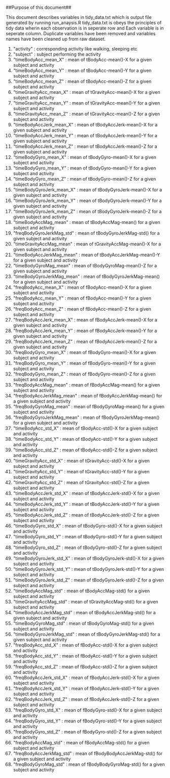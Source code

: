 ##Purpose of this document##

This document describes variables in tidy_data.txt which is output file generated by running run_anaysis.R
tidy_data.txt is obeys the principles of tidy data wherin each observation is in seperate row and Each variable is in seperate column.
Duplicate variables have been removed and variables names have been cleaned up from raw dataset.


1. "activity" : corresponding activity like walking, sleeping etc
2. "subject"  : subject performing the activity
3. "timeBodyAcc_mean_X"   	: mean of tBodyAcc-mean()-X for a given subject and activity
4. "timeBodyAcc_mean_Y"  	: mean of tBodyAcc-mean()-Y for a given subject and activity
5. "timeBodyAcc_mean_Z"  	: mean of tBodyAcc-mean()-Z for a given subject and activity
6. "timeGravityAcc_mean_X"      : mean of tGravityAcc-mean()-X for a given subject and activity
7. "timeGravityAcc_mean_Y" 	: mean of tGravityAcc-mean()-Y for a given subject and activity
8. "timeGravityAcc_mean_Z" 	: mean of tGravityAcc-mean()-Z for a given subject and activity
9. "timeBodyAccJerk_mean_X"   	: mean of tBodyAccJerk-mean()-X for a given subject and activity 
10. "timeBodyAccJerk_mean_Y"    : mean of tBodyAccJerk-mean()-Y for a given subject and activity
11. "timeBodyAccJerk_mean_Z"   	: mean of tBodyAccJerk-mean()-Z for a given subject and activity
12. "timeBodyGyro_mean_X" 	: mean of tBodyGyro-mean()-X for a given subject and activity
13. "timeBodyGyro_mean_Y"  	: mean of tBodyGyro-mean()-Y for a given subject and activity
14. "timeBodyGyro_mean_Z"  	: mean of tBodyGyro-mean()-Z for a given subject and activity
15. "timeBodyGyroJerk_mean_X" 	: mean of tBodyGyroJerk-mean()-X for a given subject and activity
16. "timeBodyGyroJerk_mean_Y" 	: mean of tBodyGyroJerk-mean()-Y for a given subject and activity
17. "timeBodyGyroJerk_mean_Z" 	: mean of tBodyGyroJerk-mean()-Z for a given subject and activity
18. "timeBodyAccMag_mean" 	: mean of tBodyAccMag-mean() for a given subject and activity
19. "freqBodyGyroJerkMag_std"	: mean of tBodyGyroJerkMag-std() for a given subject and activity
20. "timeGravityAccMag_mean" 	: mean of tGravityAccMag-mean()-X for a given subject and activity
21. "timeBodyAccJerkMag_mean" 	: mean of tBodyAccJerkMag-mean()-Y for a given subject and activity
22. "timeBodyGyroMag_mean" 	: mean of tBodyGyroMag-mean()-Z for a given subject and activity
23. "timeBodyGyroJerkMag_mean" 	: mean of tBodyGyroJerkMag-mean() for a given subject and activity
24. "freqBodyAcc_mean_X" 	: mean of fBodyAcc-mean()-X for a given subject and activity
25. "freqBodyAcc_mean_Y" 	: mean of fBodyAcc-mean()-Y for a given subject and activity
26. "freqBodyAcc_mean_Z" 	: mean of fBodyAcc-mean()-Z for a given subject and activity
27. "freqBodyAccJerk_mean_X" 	: mean of fBodyAccJerk-mean()-X for a given subject and activity
28. "freqBodyAccJerk_mean_Y" 	: mean of fBodyAccJerk-mean()-Y for a given subject and activity
29. "freqBodyAccJerk_mean_Z" 	: mean of fBodyAccJerk-mean()-Z for a given subject and activity
30. "freqBodyGyro_mean_X" 	: mean of fBodyGyro-mean()-X for a given subject and activity
31. "freqBodyGyro_mean_Y" 	: mean of fBodyGyro-mean()-Y for a given subject and activity
32. "freqBodyGyro_mean_Z" 	: mean of fBodyGyro-mean()-Z for a given subject and activity
33. "freqBodyAccMag_mean" 	: mean of fBodyAccMag-mean() for a given subject and activity
34. "freqBodyAccJerkMag_mean" 	: mean of fBodyAccJerkMag-mean() for a given subject and activity
35. "freqBodyGyroMag_mean" 	: mean of fBodyGyroMag-mean() for a given subject and activity
36. "freqBodyGyroJerkMag_mean" 	: mean of fBodyGyroJerkMag-mean() for a given subject and activity
37. "timeBodyAcc_std_X" 	: mean of tBodyAcc-std()-X for a given subject and activity
38. "timeBodyAcc_std_Y" 	: mean of tBodyAcc-std()-Y for a given subject and activity
39. "timeBodyAcc_std_Z" 	: mean of tBodyAcc-std()-Z for a given subject and activity
40. "timeGravityAcc_std_X" 	: mean of tGravityAcc-std()-X for a given subject and activity
41. "timeGravityAcc_std_Y" 	: mean of tGravityAcc-std()-Y for a given subject and activity
42. "timeGravityAcc_std_Z" 	: mean of tGravityAcc-std()-Z for a given subject and activity
43. "timeBodyAccJerk_std_X"	: mean of tBodyAccJerk-std()-X for a given subject and activity
44. "timeBodyAccJerk_std_Y" 	: mean of tBodyAccJerk-std()-Y for a given subject and activity
45. "timeBodyAccJerk_std_Z" 	: mean of tBodyAccJerk-std()-Z for a given subject and activity
46. "timeBodyGyro_std_X" 	: mean of tBodyGyro-std()-X for a given subject and activity
47. "timeBodyGyro_std_Y" 	: mean of tBodyGyro-std()-Y for a given subject and activity
48. "timeBodyGyro_std_Z" 	: mean of tBodyGyro-std()-Z for a given subject and activity
49. "timeBodyGyroJerk_std_X" 	: mean of tBodyGyroJerk-std()-X for a given subject and activity
50. "timeBodyGyroJerk_std_Y" 	: mean of tBodyGyroJerk-std()-Y for a given subject and activity
51. "timeBodyGyroJerk_std_Z" 	: mean of tBodyGyroJerk-std()-Z for a given subject and activity
52. "timeBodyAccMag_std" 	: mean of tBodyAccMag-std() for a given subject and activity
53. "timeGravityAccMag_std" 	: mean of tGravityAccMag-std() for a given subject and activity
54. "timeBodyAccJerkMag_std"	: mean of tBodyAccJerkMag-std() for a given subject and activity 
55. "timeBodyGyroMag_std" 	: mean of tBodyGyroMag-std() for a given subject and activity
56. "timeBodyGyroJerkMag_std" 	: mean of tBodyGyroJerkMag-std() for a given subject and activity
57. "freqBodyAcc_std_X" 	: mean of fBodyAcc-std()-X for a given subject and activity
58. "freqBodyAcc_std_Y" 	: mean of fBodyAcc-std()-Y for a given subject and activity
59. "freqBodyAcc_std_Z" 	: mean of fBodyAcc-std()-Z for a given subject and activity
60. "freqBodyAccJerk_std_X" 	: mean of fBodyAccJerk-std()-X for a given subject and activity
61. "freqBodyAccJerk_std_Y" 	: mean of fBodyAccJerk-std()-Y for a given subject and activity
62. "freqBodyAccJerk_std_Z" 	: mean of fBodyAccJerk-std()-Z for a given subject and activity
63. "freqBodyGyro_std_X" 	: mean of fBodyGyro-std()-X for a given subject and activity
64. "freqBodyGyro_std_Y" 	: mean of fBodyGyro-std()-Y for a given subject and activity
65. "freqBodyGyro_std_Z" 	: mean of fBodyGyro-std()-Z for a given subject and activity
66. "freqBodyAccMag_std" 	: mean of fBodyAccMag-std() for a given subject and activity
67. "freqBodyAccJerkMag_std" 	: mean of fBodyBodyAccJerkMag-std() for a given subject and activity
68. "freqBodyGyroMag_std" 	: mean of fBodyBodyGyroMag-std() for a given subject and activity
